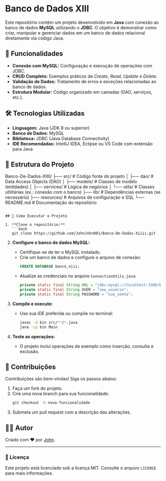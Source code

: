
# Banco de Dados XIII

Este repositório contém um projeto desenvolvido em **Java** com conexão ao banco de dados **MySQL** utilizando o **JDBC**. O objetivo é demonstrar como criar, manipular e gerenciar dados em um banco de dados relacional diretamente via código Java.

## 🚀 Funcionalidades

- **Conexão com MySQL:** Configuração e execução de operações com JDBC.
- **CRUD Completo:** Exemplos práticos de *Create*, *Read*, *Update* e *Delete*.
- **Validação de Dados:** Tratamento de erros e exceções relacionadas ao banco de dados.
- **Estrutura Modular:** Código organizado em camadas (DAO, serviços, etc.).

## 🛠️ Tecnologias Utilizadas

- **Linguagem:** Java (JDK 8 ou superior)
- **Banco de Dados:** MySQL
- **Biblioteca:** JDBC (Java Database Connectivity)
- **IDE Recomendadas:** IntelliJ IDEA, Eclipse ou VS Code com extensão para Java

## 📂 Estrutura do Projeto

Banco-De-Dados-XIIII/
├── src/                      # Código fonte do projeto
│   ├── dao/                  # Data Access Objects (DAO)
│   ├── models/               # Classes de modelo (entidades)
│   ├── services/             # Lógica de negócios
│   └── utils/                # Classes utilitárias (ex.: conexão com o banco)
├── lib/                      # Dependências externas (se necessário)
├── resources/                # Arquivos de configuração e SQL
└── README.md                 # Documentação do repositório
```

## 📝 Como Executar o Projeto

1. **Clone o repositório:**
   ```bash
   git clone https://github.com/JohnJohn081/Banco-De-Dados-Xiiii.git
   ```

2. **Configure o banco de dados MySQL:**
   - Certifique-se de ter o MySQL instalado.
   - Crie um banco de dados e configure o arquivo de conexão:
     ```sql
     CREATE DATABASE banco_xiii;
     ```
   - Atualize as credenciais no arquivo `ConnectionUtils.java`:
     ```java
     private static final String URL = "jdbc:mysql://localhost:3306/banco_xiii";
     private static final String USER = "seu_usuario";
     private static final String PASSWORD = "sua_senha";
     ```

3. **Compile e execute:**
   - Use sua IDE preferida ou compile no terminal:
     ```bash
     javac -d bin src/**/*.java
     java -cp bin Main
     ```

4. **Teste as operações:**
   - O projeto inclui operações de exemplo como inserção, consulta e exclusão.

## 📌 Contribuições

Contribuições são bem-vindas! Siga os passos abaixo:

1. Faça um fork do projeto.
2. Crie uma nova branch para sua funcionalidade:
   ```bash
   git checkout -b nova-funcionalidade
   ```
3. Submeta um pull request com a descrição das alterações.

## 🧑‍💻 Autor

Criado com ❤️ por [John](https://github.com/JohnJohn081).

---

### 📜 Licença

Este projeto está licenciado sob a licença MIT. Consulte o arquivo `LICENSE` para mais informações.
```

